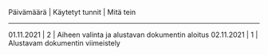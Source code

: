 Päivämäärä | Käytetyt tunnit | Mitä tein
----------   ---------------   ---------
01.11.2021 |       2         | Aiheen valinta ja alustavan dokumentin aloitus
02.11.2021 |       1	     | Alustavam dokumentin viimeistely
